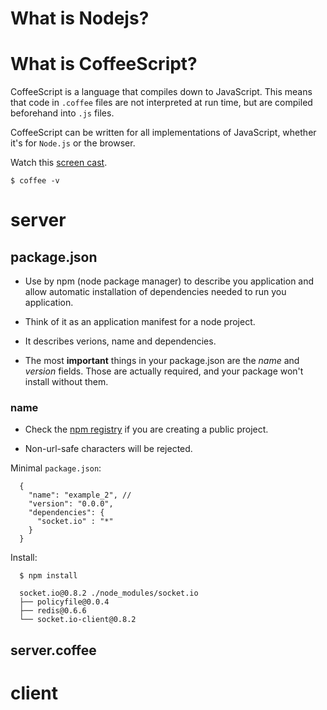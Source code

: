 # What is Nodejs?

# What is CoffeeScript?

CoffeeScript is a language that compiles down to JavaScript. This means that code in `.coffee` files are not interpreted at run time, but are compiled beforehand into `.js` files.

CoffeeScript can be written for all implementations of JavaScript, whether it's for `Node.js` or the browser.

Watch this [screen cast](http://screencasts.org/episodes/introduction-to-coffeescript).

    $ coffee -v

# server

## package.json

* Use by npm (node package manager) to describe you application and allow automatic installation of dependencies needed to run you application.

* Think of it as an application manifest for a node project. 

* It describes verions, name and dependencies.

* The most **important** things in your package.json are the *name* and *version* fields.  Those are actually required, and your package won't install without them.

### name 

* Check the [npm registry](http://registry.npmjs.org) if you are creating a public project.

* Non-url-safe characters will be rejected.

Minimal `package.json`:

      {
        "name": "example_2", //
        "version": "0.0.0",
        "dependencies": {
          "socket.io" : "*"
        }
      }

Install:

      $ npm install

      socket.io@0.8.2 ./node_modules/socket.io 
      ├── policyfile@0.0.4
      ├── redis@0.6.6
      └── socket.io-client@0.8.2

## server.coffee


# client
